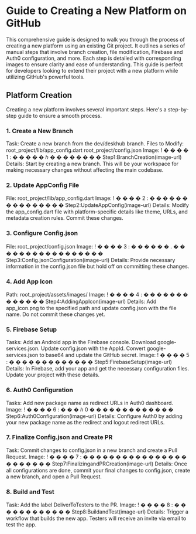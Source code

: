 # Guide to Creating a New Platform on GitHub

This comprehensive guide is designed to walk you through the process of creating a new platform using an existing Git project. It outlines a series of manual steps that involve branch creation, file modification, Firebase and Auth0 configuration, and more. Each step is detailed with corresponding images to ensure clarity and ease of understanding. This guide is perfect for developers looking to extend their project with a new platform while utilizing GitHub's powerful tools.

## Platform Creation

Creating a new platform involves several important steps. Here's a step-by-step guide to ensure a smooth process.

### 1. Create a New Branch

Task: Create a new branch from the dev/deskhub branch.
Files to Modify:
root_project/lib/app_config.dart
root_project/config.json
Image: !
�
�
�
�
1
:
�
�
�
�
�
ℎ
�
�
�
�
�
�
�
�
Step1:BranchCreation(image-url)
Details: Start by creating a new branch. This will be your workspace for making necessary changes without affecting the main codebase.
### 2. Update AppConfig File

File: root_project/lib/app_config.dart
Image: !
�
�
�
�
2
:
�
�
�
�
�
�
�
�
�
�
�
�
�
�
�
Step2:UpdateAppConfig(image-url)
Details: Modify the app_config.dart file with platform-specific details like theme, URLs, and metadata creation rules. Commit these changes.
### 3. Configure Config.json

File: root_project/config.json
Image: !
�
�
�
�
3
:
�
�
�
�
�
�
.
�
�
�
�
�
�
�
�
�
�
�
�
�
�
�
�
�
Step3:Config.jsonConfiguration(image-url)
Details: Provide necessary information in the config.json file but hold off on committing these changes.
### 4. Add App Icon

Path: root_project/assets/images/
Image: !
�
�
�
�
4
:
�
�
�
�
�
�
�
�
�
�
�
�
�
Step4:AddingAppIcon(image-url)
Details: Add app_icon.png to the specified path and update config.json with the file name. Do not commit these changes yet.
### 5. Firebase Setup

Tasks:
Add an Android app in the Firebase console.
Download google-services.json.
Update config.json with the AppId.
Convert google-services.json to base64 and update the GitHub secret.
Image: !
�
�
�
�
5
:
�
�
�
�
�
�
�
�
�
�
�
�
�
Step5:FirebaseSetup(image-url)
Details: In Firebase, add your app and get the necessary configuration files. Update your project with these details.
### 6. Auth0 Configuration

Tasks:
Add new package name as redirect URLs in Auth0 dashboard.
Image: !
�
�
�
�
6
:
�
�
�
ℎ
0
�
�
�
�
�
�
�
�
�
�
�
�
�
Step6:Auth0Configuration(image-url)
Details: Configure Auth0 by adding your new package name as the redirect and logout redirect URLs.
### 7. Finalize Config.json and Create PR

Task: Commit changes to config.json in a new branch and create a Pull Request.
Image: !
�
�
�
�
7
:
�
�
�
�
�
�
�
�
�
�
�
�
�
�
�
�
�
�
�
�
�
�
�
Step7:FinalizingandPRCreation(image-url)
Details: Once all configurations are done, commit your final changes to config.json, create a new branch, and open a Pull Request.
### 8. Build and Test

Task: Add the label DeliverToTesters to the PR.
Image: !
�
�
�
�
8
:
�
�
�
�
�
�
�
�
�
�
�
�
Step8:BuildandTest(image-url)
Details: Trigger a workflow that builds the new app. Testers will receive an invite via email to test the app.
